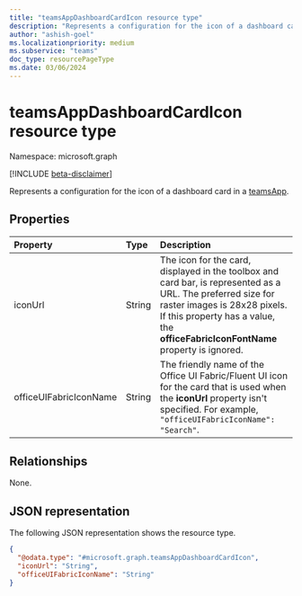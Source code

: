 ```yaml
---
title: "teamsAppDashboardCardIcon resource type"
description: "Represents a configuration for the icon of a dashboard card in a teamsApp."
author: "ashish-goel"
ms.localizationpriority: medium
ms.subservice: "teams"
doc_type: resourcePageType
ms.date: 03/06/2024
---
```


# teamsAppDashboardCardIcon resource type

Namespace: microsoft.graph

[!INCLUDE [beta-disclaimer](../../includes/beta-disclaimer.md)]

Represents a configuration for the icon of a dashboard card in a [teamsApp](teamsapp.md).

## Properties

| Property | Type | Description |
|:-------- |:---- |:----------- |
| iconUrl | String |  The icon for the card, displayed in the toolbox and card bar, is represented as a URL. The preferred size for raster images is 28x28 pixels. If this property has a value, the **officeFabricIconFontName** property is ignored. |
| officeUIFabricIconName | String | The friendly name of the Office UI Fabric/Fluent UI icon for the card that is used when the **iconUrl** property isn't specified. For example, `"officeUIFabricIconName": "Search"`. |

## Relationships

None.

## JSON representation

The following JSON representation shows the resource type.
<!-- {
  "blockType": "resource",
  "@odata.type": "microsoft.graph.teamsAppDashboardCardIcon"
}-->
``` json
{
  "@odata.type": "#microsoft.graph.teamsAppDashboardCardIcon",
  "iconUrl": "String",
  "officeUIFabricIconName": "String"
}
```
